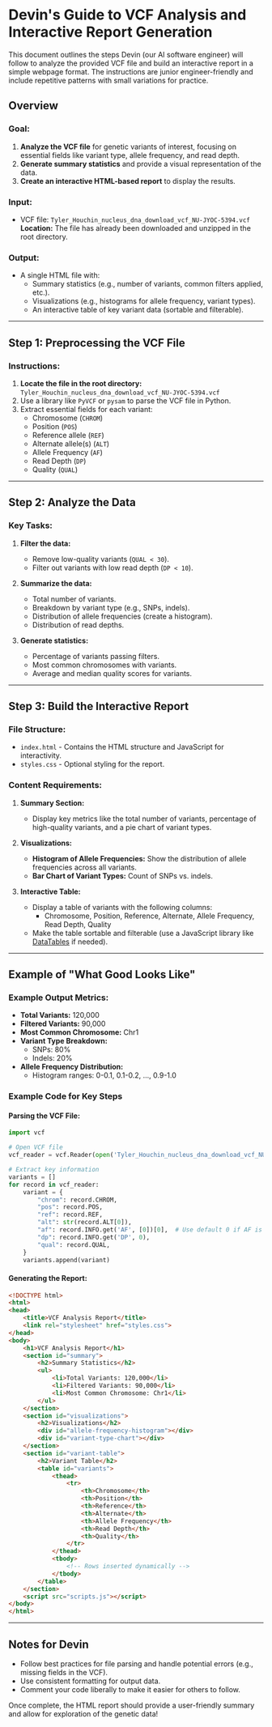 # Devin's Guide to VCF Analysis and Interactive Report Generation

This document outlines the steps Devin (our AI software engineer) will follow to analyze the provided VCF file and build an interactive report in a simple webpage format. The instructions are junior engineer-friendly and include repetitive patterns with small variations for practice.

## Overview
### Goal:
1. **Analyze the VCF file** for genetic variants of interest, focusing on essential fields like variant type, allele frequency, and read depth.
2. **Generate summary statistics** and provide a visual representation of the data.
3. **Create an interactive HTML-based report** to display the results.

### Input:
- VCF file: `Tyler_Houchin_nucleus_dna_download_vcf_NU-JYOC-5394.vcf`  
  **Location:** The file has already been downloaded and unzipped in the root directory.

### Output:
- A single HTML file with:
  - Summary statistics (e.g., number of variants, common filters applied, etc.).
  - Visualizations (e.g., histograms for allele frequency, variant types).
  - An interactive table of key variant data (sortable and filterable).

---

## Step 1: Preprocessing the VCF File
### Instructions:
1. **Locate the file in the root directory:**
   `Tyler_Houchin_nucleus_dna_download_vcf_NU-JYOC-5394.vcf`
2. Use a library like `PyVCF` or `pysam` to parse the VCF file in Python.
3. Extract essential fields for each variant:
   - Chromosome (`CHROM`)
   - Position (`POS`)
   - Reference allele (`REF`)
   - Alternate allele(s) (`ALT`)
   - Allele Frequency (`AF`)
   - Read Depth (`DP`)
   - Quality (`QUAL`)

---

## Step 2: Analyze the Data
### Key Tasks:
1. **Filter the data:**
   - Remove low-quality variants (`QUAL < 30`).
   - Filter out variants with low read depth (`DP < 10`).

2. **Summarize the data:**
   - Total number of variants.
   - Breakdown by variant type (e.g., SNPs, indels).
   - Distribution of allele frequencies (create a histogram).
   - Distribution of read depths.

3. **Generate statistics:**
   - Percentage of variants passing filters.
   - Most common chromosomes with variants.
   - Average and median quality scores for variants.

---

## Step 3: Build the Interactive Report
### File Structure:
- `index.html` - Contains the HTML structure and JavaScript for interactivity.
- `styles.css` - Optional styling for the report.

### Content Requirements:
1. **Summary Section:**
   - Display key metrics like the total number of variants, percentage of high-quality variants, and a pie chart of variant types.

2. **Visualizations:**
   - **Histogram of Allele Frequencies:** Show the distribution of allele frequencies across all variants.
   - **Bar Chart of Variant Types:** Count of SNPs vs. indels.

3. **Interactive Table:**
   - Display a table of variants with the following columns:
     - Chromosome, Position, Reference, Alternate, Allele Frequency, Read Depth, Quality
   - Make the table sortable and filterable (use a JavaScript library like [DataTables](https://datatables.net/) if needed).

---

## Example of "What Good Looks Like"
### Example Output Metrics:
- **Total Variants:** 120,000
- **Filtered Variants:** 90,000
- **Most Common Chromosome:** Chr1
- **Variant Type Breakdown:**
  - SNPs: 80%
  - Indels: 20%
- **Allele Frequency Distribution:**
  - Histogram ranges: 0-0.1, 0.1-0.2, ..., 0.9-1.0

### Example Code for Key Steps
#### Parsing the VCF File:
```python
import vcf

# Open VCF file
vcf_reader = vcf.Reader(open('Tyler_Houchin_nucleus_dna_download_vcf_NU-JYOC-5394.vcf', 'r'))

# Extract key information
variants = []
for record in vcf_reader:
    variant = {
        "chrom": record.CHROM,
        "pos": record.POS,
        "ref": record.REF,
        "alt": str(record.ALT[0]),
        "af": record.INFO.get('AF', [0])[0],  # Use default 0 if AF is missing
        "dp": record.INFO.get('DP', 0),
        "qual": record.QUAL,
    }
    variants.append(variant)
```

#### Generating the Report:
```html
<!DOCTYPE html>
<html>
<head>
    <title>VCF Analysis Report</title>
    <link rel="stylesheet" href="styles.css">
</head>
<body>
    <h1>VCF Analysis Report</h1>
    <section id="summary">
        <h2>Summary Statistics</h2>
        <ul>
            <li>Total Variants: 120,000</li>
            <li>Filtered Variants: 90,000</li>
            <li>Most Common Chromosome: Chr1</li>
        </ul>
    </section>
    <section id="visualizations">
        <h2>Visualizations</h2>
        <div id="allele-frequency-histogram"></div>
        <div id="variant-type-chart"></div>
    </section>
    <section id="variant-table">
        <h2>Variant Table</h2>
        <table id="variants">
            <thead>
                <tr>
                    <th>Chromosome</th>
                    <th>Position</th>
                    <th>Reference</th>
                    <th>Alternate</th>
                    <th>Allele Frequency</th>
                    <th>Read Depth</th>
                    <th>Quality</th>
                </tr>
            </thead>
            <tbody>
                <!-- Rows inserted dynamically -->
            </tbody>
        </table>
    </section>
    <script src="scripts.js"></script>
</body>
</html>
```

---

## Notes for Devin
- Follow best practices for file parsing and handle potential errors (e.g., missing fields in the VCF).
- Use consistent formatting for output data.
- Comment your code liberally to make it easier for others to follow.

Once complete, the HTML report should provide a user-friendly summary and allow for exploration of the genetic data!


